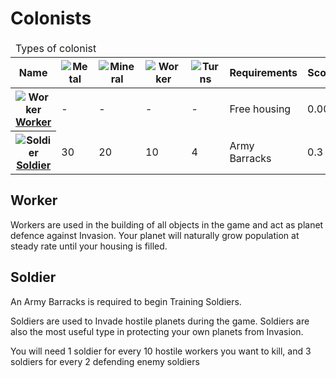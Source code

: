 # Colonists

<table>
    <thead>
        <tr><td colspan="7">Types of colonist</td></tr>
        <tr>
            <th>Name</th>
            <th><img src="https://beta.darkgalaxy.com/images/units/small/metal.gif" alt="Metal" /></th>
            <th><img src="https://beta.darkgalaxy.com/images/units/small/mineral.gif" alt="Mineral" /></th>
            <th><img src="https://beta.darkgalaxy.com/images/units/small/worker.png" alt="Worker" /></th>
            <th><img src="https://beta.darkgalaxy.com/images/units/small/time.png" alt="Turns" /></th>
            <th>Requirements</th>
            <th>Score</th>
        </tr>
    </thead>
    <tbody>
        <tr>
            <th><img src="https://beta.darkgalaxy.com/images/units/small/worker.png" alt="Worker" /> <a href="#worker">Worker</a></th>
            <td>-</td>
            <td>-</td>
            <td>-</td>
            <td>-</td>
            <td>Free housing</td>
            <td>0.001</td>
        </tr>
        <tr>
            <th><img src="https://beta.darkgalaxy.com/images/units/small/soldier.png" alt="Soldier" /> <a href="#soldier">Soldier</a></th>
            <td>30</td>
            <td>20</td>
            <td>10</td>
            <td>4</td>
            <td>Army Barracks</td>
            <td>0.3</td>
        </tr>
    </tbody>
</table>

## Worker

Workers are used in the building of all objects in the game and act as planet defence against Invasion. Your planet will naturally grow population at steady rate until your housing is filled.

## Soldier

An Army Barracks is required to begin Training Soldiers.

Soldiers are used to Invade hostile planets during the game. Soldiers are also the most useful type in protecting your own planets from Invasion.<br/>

You will need 1 soldier for every 10 hostile workers you want to kill, and 3 soldiers for every 2 defending enemy soldiers